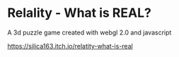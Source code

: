 # Relality - What is REAL?
A 3d puzzle game created with webgl 2.0 and javascript

https://silica163.itch.io/relatity-what-is-real
